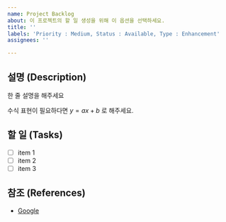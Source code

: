 ```yaml
---
name: Project Backlog
about: 이 프로젝트의 할 일 생성을 위해 이 옵션을 선택하세요.
title: ''
labels: 'Priority : Medium, Status : Available, Type : Enhancement'
assignees: ''

---
```


## 설명 (Description)

한 줄 설명을 해주세요

수식 표현이 필요하다면 $y=ax+b$ 로 해주세요.

## 할 일 (Tasks)

- [ ] item 1
- [ ] item 2
- [ ] item 3

## 참조 (References)

- [Google](https://www.google.com/)
